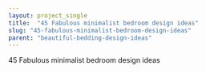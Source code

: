 ```yaml
---
layout: project_single
title:  "45 Fabulous minimalist bedroom design ideas"
slug: "45-fabulous-minimalist-bedroom-design-ideas"
parent: "beautiful-bedding-design-ideas"
---
```

45 Fabulous minimalist bedroom design ideas